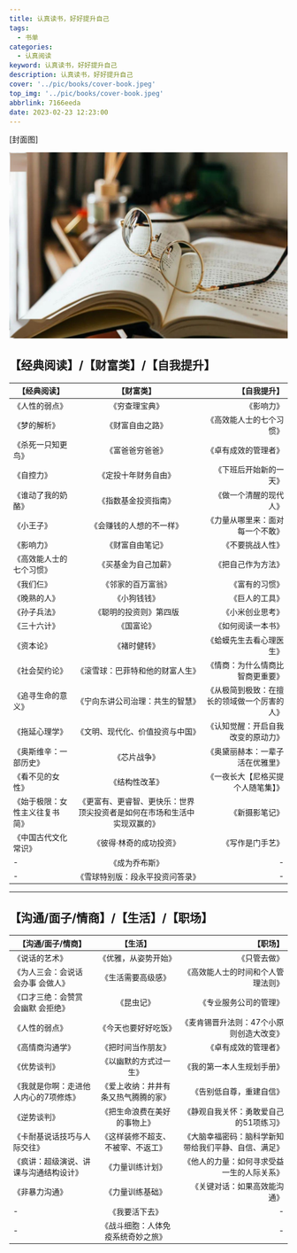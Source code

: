 ```yaml
---
title: 认真读书，好好提升自己
tags:
  - 书单
categories:
  - 认真阅读
keyword: 认真读书，好好提升自己
description: 认真读书，好好提升自己
cover: '../pic/books/cover-book.jpeg'
top_img: '../pic/books/cover-book.jpeg'
abbrlink: 7166eeda
date: 2023-02-23 12:23:00
---
```


[封面图]

![封面图](../pic/books/cover-book.jpeg)

## 【经典阅读】/【财富类】/【自我提升】

| 【经典阅读】   |      【财富类】      |  【自我提升】 |
|----------|:-------------:|------:|
| 《人性的弱点》 |  《穷查理宝典》 | 《影响力》 |
| 《梦的解析》 |    《财富自由之路》   |   《高效能人士的七个习惯》 |
| 《杀死一只知更鸟》 | 《富爸爸穷爸爸》 |    《卓有成效的管理者》 |
| 《自控力》 | 《定投十年财务自由》 |  《下班后开始新的一天》   |
| 《谁动了我的奶酪》 |  《指数基金投资指南》 | 《做一个清醒的现代人》 |
| 《小王子》 |    《会赚钱的人想的不一样》   |   《力量从哪里来：面对每一个不敢》 |
| 《影响力》 | 《财富自由笔记》 |    《不要挑战人性》 |
| 《高效能人士的七个习惯》 | 《买基金为自己加薪》 |    《把自己作为方法》 |
| 《我们仨》 |  《邻家的百万富翁》 | 《富有的习惯》 |
| 《晚熟的人》 |    《小狗钱钱》   |   《巨人的工具》 |
| 《孙子兵法》 | 《聪明的投资则》第四版 |    《小米创业思考》 |
| 《三十六计》 | 《国富论》 |    《如何阅读一本书》 |
| 《资本论》 |  《褚时健转》 | 《蛤蟆先生去看心理医生》 |
| 《社会契约论》 |    《滚雪球：巴菲特和他的财富人生》   |   《情商：为什么情商比智商更重要》 |
| 《追寻生命的意义》 | 《宁向东讲公司治理：共生的智慧》 |    《从极简到极致：在擅长的领域做一个厉害的人》 |
| 《拖延心理学》 | 《文明、现代化、价值投资与中国》 |    《认知觉醒：开启自我改变的原动力》 |
| 《奥斯维辛：一部历史》 | 《芯片战争》 |    《奥黛丽赫本：一辈子活在优雅里》 |
| 《看不见的女性》 | 《结构性改革》 |    《一夜长大【尼格买提个人随笔集】》 |
| 《始于极限：女性主义往复书简》 | 《更富有、更睿智、更快乐：世界顶尖投资者是如何在市场和生活中实现双赢的》 |    《新摄影笔记》 |
| 《中国古代文化常识》 | 《彼得·林奇的成功投资》 |    《写作是门手艺》 |
| - | 《成为乔布斯》 |    - |
| - | 《雪球特别版：段永平投资问答录》 |    - |

---

## 【沟通/面子/情商】/【生活】/【职场】

| 【沟通/面子/情商】   |      【生活】      |  【职场】 |
|----------|:-------------:|------:|
| 《说话的艺术》 |  《优雅，从姿势开始》 | 《只管去做》 |
| 《为人三会：会说话 会办事 会做人》 |    《生活需要高级感》   |   《高效能人士的时间和个人管理法则》 |
| 《口才三绝：会赞赏 会幽默 会拒绝》 | 《昆虫记》 |    《专业服务公司的管理》 |
| 《人性的弱点》 | 《今天也要好好吃饭》 |   《麦肯锡晋升法则：47个小原则创造大改变》  |
| 《高情商沟通学》 |  《把时间当作朋友》 | 《卓有成效的管理者》 |
| 《优势谈判》 |    《以幽默的方式过一生》   |   《我的第一本人生规划手册》 |
| 《我就是你啊：走进他人内心的7项修炼》 | 《爱上收纳：井井有条又热气腾腾的家》 |    《告别低自尊，重建自信》 |
| 《逆势谈判》 | 《把生命浪费在美好的事物上》 |    《静观自我关怀：勇敢爱自己的51项练习》 |
| 《卡耐基说话技巧与人际交往》 |  《这样装修不超支、不被宰、不返工》 | 《大脑幸福密码：脑科学新知带给我们平静、自信、满足》 |
| 《疯讲：超级演说、讲课与沟通结构设计》 |    《力量训练计划》   |   《他人的力量：如何寻求受益一生的人际关系》 |
| 《非暴力沟通》 | 《力量训练基础》 |    《关键对话：如果高效能沟通》 |
| - | 《我要活下去》 |    - |
| - | 《战斗细胞：人体免疫系统奇妙之旅》 |    - |